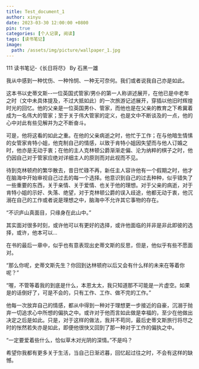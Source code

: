 ```yaml
---
title: Test_document_1
author: xinyu
date: 2023-03-30 12:00:00 +0800
pin: true
categories: [个人记录, 阅读]
tags: [读书笔记]
image:
  path: /assets/img/picture/wallpaper_1.jpg
---
```

111
读书笔记-《长日将尽》 By 石黑一雄

我从中感到一种忧伤、一种怜悯、一种无可奈何。我们或者说我自己亦是如此。

这本书以史蒂文斯--一位英国式管家/男仆的第一人称讲述展开，在他已是中老年之时（文中未具体提及，不过大抵如此）的一次旅游记述展开，穿插以他旧时辉煌时光的回忆。他的父亲是一位英国男仆、管家，而他也是在父亲的教育之下希冀着成为一名伟大的管家；至于关于伟大管家的定义，也是文中不断谈及的一点，他的心中对此有些见解并为之不断奋斗。

可是，他将这看的如此之重。在他的父亲病逝之时，他忙于工作；在与他暗生情愫的女管家肯特小姐，他克制自己的情感，以致于肯特小姐因失望而与他人订婚之时，他亦是无动于衷；在他的主人克林顿公爵渐渐走偏、沦为纳粹的棋子之时，他仍因自己对于管家应绝对详细主人的原则而对此视而不见。

待到克林顿府的繁华散去，昔日忙碌不再，新任主人容许他有一个假期之时，他才在脑海中开始审视自己过去的每一个选择。他意识到自己的过去种种，似乎错失了一些重要的东西，关于亲情、关于爱情、也关于他的理想。对于父亲的病逝，对于肯特小姐的示好、失落、绝望，对于克林顿公爵的误入歧途，他都无动于衷，他沉溺在自己的工作或者说是理想之中，脑海中不允许其它事物的存在。

“不识庐山真面目，只缘身在此山中。”

其实面对很多时刻，或许他可以有更好的选择，或许他面临的并非是非此即彼的选择，或许，他本可以...

在书的最后一章中，似乎也有意表现出史蒂文斯的反思，但是，他似乎有些不愿面对。

“那么你呢，史蒂文斯先生？你回到达林顿府以后又会有什么样的未来在等着你呢？”

“喔，不管等着我的到底是什么，本恩太太，我只知道那不可能是一片虚空。如果是的话倒好了，可是不会的，只有工作、工作、做不完的工作。”

他每一次放弃自己的情感，都从中得到一种对于理想更一步接近的自豪，沉溺于抛弃一切追求心中所想的偏执之中。或许对于他而言如此做是幸福的，至少在他做出决定之后是如此。只是，对于这样的做法，我并不苟同，最后史蒂文斯旅行将尽之时的怅然若失亦是如此，即便他很快又回到了那一种对于工作的偏执之中。

“一定要爱着些什么，恰似草木对光阴的深情。”不是吗？

希望你我都有更多关于生活，当自己日渐迟暮，回忆起过往之时，不会有这样的缺憾。
